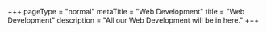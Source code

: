 +++
pageType = "normal"
metaTitle = "Web Development"
title = "Web Development"
description = "All our Web Development will be in here."
+++
